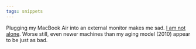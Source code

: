 ```yaml
---
tags: snippets
---
```


Plugging my MacBook Air into an external monitor makes me sad. [I am not alone](http://forums.macrumors.com/showthread.php?t=1434079). Worse still, even newer machines than my aging model (2010) appear to be just as bad.

